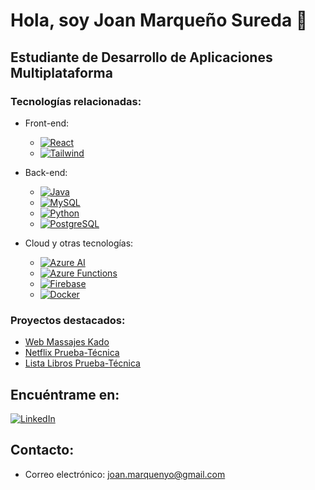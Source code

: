 # Hola, soy Joan Marqueño Sureda 👋

## Estudiante de Desarrollo de Aplicaciones Multiplataforma

### Tecnologías relacionadas:

- Front-end:
    - [![React](https://img.shields.io/badge/-React-61DAFB?style=for-the-badge&logo=react&logoColor=white&labelColor=101010)]()
    - [![Tailwind](https://img.shields.io/badge/-Tailwind-38B2AC?style=for-the-badge&logo=tailwind-css&logoColor=white&labelColor=101010)]()

- Back-end:
    - [![Java](https://img.shields.io/badge/Java-007396?style=for-the-badge&logo=java&logoColor=white&labelColor=101010)]()
    - [![MySQL](https://img.shields.io/badge/-MySQL-4479A1?style=for-the-badge&logo=mysql&logoColor=white&labelColor=101010)]()
    - [![Python](https://img.shields.io/badge/-Python-3776AB?style=for-the-badge&logo=python&logoColor=white&labelColor=101010)]()
    - [![PostgreSQL](https://img.shields.io/badge/-PostgreSQL-336791?style=for-the-badge&logo=postgresql&logoColor=white&labelColor=101010)]()

- Cloud y otras tecnologías:
    - [![Azure AI](https://img.shields.io/badge/-Azure%20AI-0089D6?style=for-the-badge&logo=microsoft-azure&logoColor=white&labelColor=101010)]()
    - [![Azure Functions](https://img.shields.io/badge/-Azure%20Functions-0089D6?style=for-the-badge&logo=microsoft-azure&logoColor=white&labelColor=101010)]()
    - [![Firebase](https://img.shields.io/badge/-Firebase-FFCA28?style=for-the-badge&logo=firebase&logoColor=white&labelColor=101010)]()
    - [![Docker](https://img.shields.io/badge/-Docker-2496ED?style=for-the-badge&logo=docker&logoColor=white&labelColor=101010)]()

### Proyectos destacados:

- [Web Massajes Kado](https://kadomasajes.com)
- [Netflix Prueba-Técnica ](https://netflix-prueba-react.web.app/)
- [Lista Libros Prueba-Técnica](https://listalibrosjoanmarqueno.netlify.app/)


## Encuéntrame en:

[![LinkedIn](https://img.shields.io/badge/LinkedIn-Joan_Marqueño-0077B5?style=for-the-badge&logo=linkedin&logoColor=white&labelColor=101010)](https://www.linkedin.com/in/joanmarqueno/)

## Contacto:

- Correo electrónico: [joan.marquenyo@gmail.com](mailto:joan.marquenyo@gmail.com)
